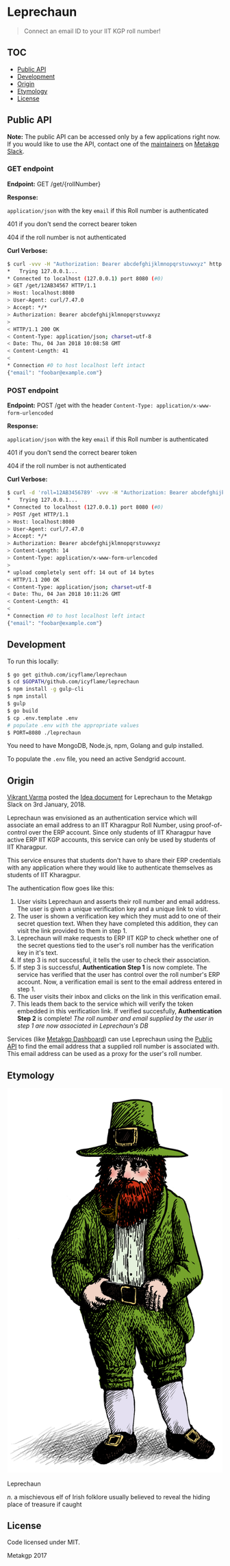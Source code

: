 # Leprechaun

> Connect an email ID to your IIT KGP roll number!

## TOC
- [Public API](#public-api)
- [Development](#development)
- [Origin](#origin)
- [Etymology](#etymology)
- [License](#license)

## Public API

**Note:** The public API can be accessed only by a few applications right now.
If you would like to use the API, contact one of the
[maintainers](https://wiki.metakgp.org/w/Metakgp:Governance#Current_maintainers)
on [Metakgp Slack](https://metakgp.slack.com).

### GET endpoint

**Endpoint:** GET /get/{rollNumber}

**Response:** 

`application/json` with the key `email` if this Roll number is authenticated

401 if you don't send the correct bearer token

404 if the roll number is not authenticated

**Curl Verbose:**

```sh
$ curl -vvv -H "Authorization: Bearer abcdefghijklmnopqrstuvwxyz" http://localhost:8080/get/12AB3456789
*   Trying 127.0.0.1...
* Connected to localhost (127.0.0.1) port 8080 (#0)
> GET /get/12AB34567 HTTP/1.1
> Host: localhost:8080
> User-Agent: curl/7.47.0
> Accept: */*
> Authorization: Bearer abcdefghijklmnopqrstuvwxyz
> 
< HTTP/1.1 200 OK
< Content-Type: application/json; charset=utf-8
< Date: Thu, 04 Jan 2018 10:08:58 GMT
< Content-Length: 41
< 
* Connection #0 to host localhost left intact
{"email": "foobar@example.com"}
```

### POST endpoint

**Endpoint:** POST /get with the header `Content-Type: application/x-www-form-urlencoded`

**Response:** 

`application/json` with the key `email` if this Roll number is authenticated

401 if you don't send the correct bearer token

404 if the roll number is not authenticated

**Curl Verbose:**

```sh
$ curl -d 'roll=12AB3456789' -vvv -H "Authorization: Bearer abcdefghijklmnopqrstuvwxyz" http://localhost:8080/get
*   Trying 127.0.0.1...
* Connected to localhost (127.0.0.1) port 8080 (#0)
> POST /get HTTP/1.1
> Host: localhost:8080
> User-Agent: curl/7.47.0
> Accept: */*
> Authorization: Bearer abcdefghijklmnopqrstuvwxyz
> Content-Length: 14
> Content-Type: application/x-www-form-urlencoded
> 
* upload completely sent off: 14 out of 14 bytes
< HTTP/1.1 200 OK
< Content-Type: application/json; charset=utf-8
< Date: Thu, 04 Jan 2018 10:11:26 GMT
< Content-Length: 41
< 
* Connection #0 to host localhost left intact
{"email": "foobar@example.com"}
```

## Development

To run this locally:

```sh
$ go get github.com/icyflame/leprechaun
$ cd $GOPATH/github.com/icyflame/leprechaun
$ npm install -g gulp-cli
$ npm install
$ gulp
$ go build
$ cp .env.template .env
# populate .env with the appropriate values
$ PORT=8080 ./leprechaun
```

You need to have MongoDB, Node.js, npm, Golang and gulp installed.

To populate the `.env` file, you need an active Sendgrid account.

## Origin

[Vikrant Varma](https://github.com/amrav) posted the [Idea
document](https://paper.dropbox.com/doc/Leprechaun-BK0eQTGGvMLbVoor4L0dJ) for
Leprechaun to the Metakgp Slack on 3rd January, 2018.

Leprechaun was envisioned as an authentication service which will associate an
email address to an IIT Kharagpur Roll Number, using proof-of-control over the
ERP account. Since only students of IIT Kharagpur have active ERP IIT KGP
accounts, this service can only be used by students of IIT Kharagpur.

This service ensures that students don't have to share their ERP credentials
with any application where they would like to authenticate themselves as
students of IIT Kharagpur.

The authentication flow goes like this:

1. User visits Leprechaun and asserts their roll number and email address. The
   user is given a unique verification key and a unique link to visit.
2. The user is shown a verification key which they must add to one of their
   secret question text. When they have completed this addition, they can visit
   the link provided to them in step 1.
3. Leprechaun will make requests to ERP IIT KGP to check whether one of the
   secret questions tied to the user's roll number has the verification key in
   it's text.
4. If step 3 is not successful, it tells the user to check their association.
5. If step 3 is successful, **Authentication Step 1** is now complete. The service
   has verified that the user has control over the roll number's ERP account.
   Now, a verification email is sent to the email address entered in step 1.
6. The user visits their inbox and clicks on the link in this verification
   email.
7. This leads them back to the service which will verify the token embedded in
   this verification link. If verified succesfully, **Authentication Step 2** is
   complete! _The roll number and email supplied by the user in step 1 are now
   associated in Leprechaun's DB_

Services (like [Metakgp Dashboard](https://github.com/metakgp/dashboard-beta))
can use Leprechaun using the [Public API](#public-api) to find the email address
that a supplied roll number is associated with. This email address can be used
as a proxy for the user's roll number.

## Etymology

![img](public/leprechaun.png)

Leprechaun

_n._ a mischievous elf of Irish folklore usually believed to reveal the
hiding place of treasure if caught

## License

Code licensed under MIT.

Metakgp 2017
